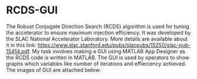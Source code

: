 # RCDS-GUI

The Robust Conjugate Direction Search (RCDS) algorithm is used for tuning the accelerator to ensure maximum injection efficiency. It was developed by the SLAC National Accelerator Laboratory. More details are available about it in this link: https://www.slac.stanford.edu/pubs/slacpubs/15250/slac-pub-15414.pdf. My task involves making a GUI using MATLAB App Designer as the RCDS code is written in MATLAB. The GUI is used by operators to show graphs which variables like number of iterations and effieciency achieved. The images of GUI are attached below: 

